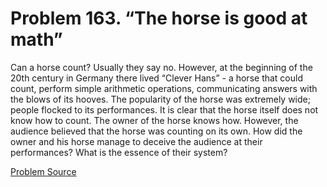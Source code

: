 # Problem 163. “The horse is good at math”

Can a horse count? Usually they say no. However, at the beginning of the 20th century in Germany there lived “Clever Hans” - a horse that could count, perform simple arithmetic operations, communicating answers with the blows of its hooves. The popularity of the horse was extremely wide; people flocked to its performances. It is clear that the horse itself does not know how to count. The owner of the horse knows how. However, the audience believed that the horse was counting on its own. How did the owner and his horse manage to deceive the audience at their performances? What is the essence of their system?

[Problem Source](https://www.trizland.ru/tasks/1542/)
